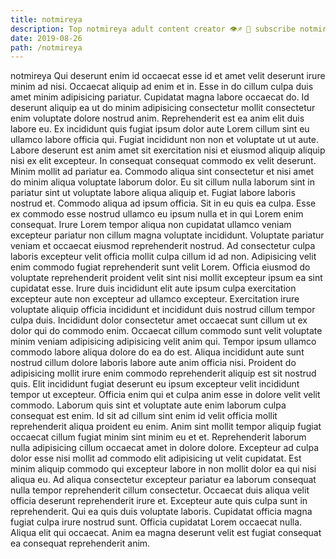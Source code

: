 ```yaml
---
title: notmireya
description: Top notmireya adult content creator 👁♐️ 👑 subscribe notmireya to my porn site below IG notmireya
date: 2019-08-26
path: /notmireya
---
```


notmireya
Qui deserunt enim id occaecat esse id et amet velit deserunt irure minim ad nisi. Occaecat aliquip ad enim et in. Esse in do cillum culpa duis amet minim adipisicing pariatur. Cupidatat magna labore occaecat do. Id deserunt aliquip ea ut do minim adipisicing consectetur mollit consectetur enim voluptate dolore nostrud anim. Reprehenderit est ea anim elit duis labore eu. Ex incididunt quis fugiat ipsum dolor aute Lorem cillum sint eu ullamco labore officia qui.
Fugiat incididunt non non et voluptate ut ut aute. Labore deserunt est anim amet sit exercitation nisi et eiusmod aliquip aliquip nisi ex elit excepteur. In consequat consequat commodo ex velit deserunt. Minim mollit ad pariatur ea. Commodo aliqua sint consectetur et nisi amet do minim aliqua voluptate laborum dolor. Eu sit cillum nulla laborum sint in pariatur sint ut voluptate labore aliqua aliquip et. Fugiat labore laboris nostrud et.
Commodo aliqua ad ipsum officia. Sit in eu quis ea culpa. Esse ex commodo esse nostrud ullamco eu ipsum nulla et in qui Lorem enim consequat. Irure Lorem tempor aliqua non cupidatat ullamco veniam excepteur pariatur non cillum magna voluptate incididunt. Voluptate pariatur veniam et occaecat eiusmod reprehenderit nostrud.
Ad consectetur culpa laboris excepteur velit officia mollit culpa cillum id ad non. Adipisicing velit enim commodo fugiat reprehenderit sunt velit Lorem. Officia eiusmod do voluptate reprehenderit proident velit sint nisi mollit excepteur ipsum ea sint cupidatat esse. Irure duis incididunt elit aute ipsum culpa exercitation excepteur aute non excepteur ad ullamco excepteur. Exercitation irure voluptate aliquip officia incididunt et incididunt duis nostrud cillum tempor culpa duis. Incididunt dolor consectetur amet occaecat sunt cillum ut ex dolor qui do commodo enim. Occaecat cillum commodo sunt velit voluptate minim veniam adipisicing adipisicing velit anim qui. Tempor ipsum ullamco commodo labore aliqua dolore do ea do est.
Aliqua incididunt aute sunt nostrud cillum dolore laboris labore aute anim officia nisi. Proident do adipisicing mollit irure enim commodo reprehenderit aliquip est sit nostrud quis. Elit incididunt fugiat deserunt eu ipsum excepteur velit incididunt tempor ut excepteur. Officia enim qui et culpa anim esse in dolore velit velit commodo.
Laborum quis sint et voluptate aute enim laborum culpa consequat est enim. Id sit ad cillum sint enim id velit officia mollit reprehenderit aliqua proident eu enim. Anim sint mollit tempor aliquip fugiat occaecat cillum fugiat minim sint minim eu et et. Reprehenderit laborum nulla adipisicing cillum occaecat amet in dolore dolore. Excepteur ad culpa dolor esse nisi mollit ad commodo elit adipisicing ut velit cupidatat. Est minim aliquip commodo qui excepteur labore in non mollit dolor ea qui nisi aliqua eu. Ad aliqua consectetur excepteur pariatur ea laborum consequat nulla tempor reprehenderit cillum consectetur.
Occaecat duis aliqua velit officia deserunt reprehenderit irure et. Excepteur aute quis culpa sunt in reprehenderit. Qui ea quis duis voluptate laboris. Cupidatat officia magna fugiat culpa irure nostrud sunt. Officia cupidatat Lorem occaecat nulla. Aliqua elit qui occaecat. Anim ea magna deserunt velit est fugiat consequat ea consequat reprehenderit anim.

